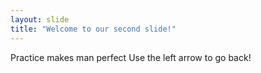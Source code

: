 ```yaml
---
layout: slide
title: "Welcome to our second slide!"
---
```

Practice makes man perfect
Use the left arrow to go back!
